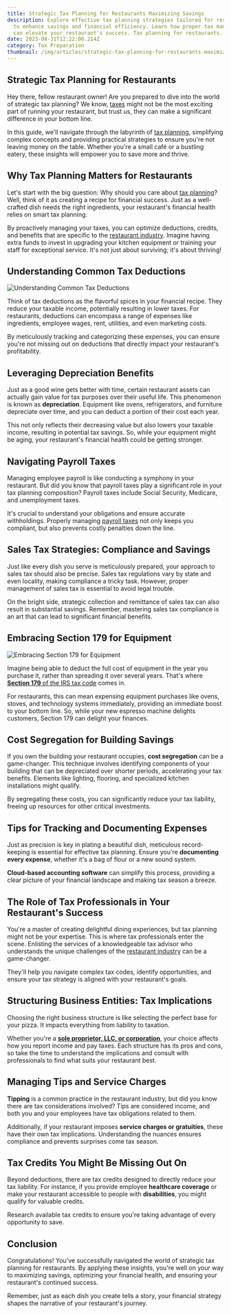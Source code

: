 ```yaml
---
title: Strategic Tax Planning for Restaurants Maximizing Savings
description: Explore effective tax planning strategies tailored for restaurants
  to enhance savings and financial efficiency. Learn how proper tax management
  can elevate your restaurant's success. Tax planning for restaurants.
date: 2023-08-31T12:22:00.214Z
category: Tax Preparation
thumbnail: /img/articles/strategic-tax-planning-for-restaurants-maximizing-savings.png
---
```

## Strategic Tax Planning for Restaurants

Hey there, fellow restaurant owner! Are you prepared to dive into the world of strategic tax planning? We know, [taxes](https://www.ambitkpo.com/services/tax-service) might not be the most exciting part of running your restaurant, but trust us, they can make a significant difference in your bottom line. 

In this guide, we'll navigate through the labyrinth of [tax planning](https://www.ambitkpo.com/services/tax-return), simplifying complex concepts and providing practical strategies to ensure you're not leaving money on the table. Whether you're a small café or a bustling eatery, these insights will empower you to save more and thrive.

## Why Tax Planning Matters for Restaurants

Let's start with the big question: Why should you care about [tax planning](https://www.ambitkpo.com/services/tax-service)? Well, think of it as creating a recipe for financial success. Just as a well-crafted dish needs the right ingredients, your restaurant's financial health relies on smart tax planning. 

By proactively managing your taxes, you can optimize deductions, credits, and benefits that are specific to the [restaurant industry](https://www.revfine.com/restaurant-industry/#:~:text=Essentially%2C%20any%20business%20that%20allows,within%20the%20wider%20hospitality%20industry.). Imagine having extra funds to invest in upgrading your kitchen equipment or training your staff for exceptional service. It's not just about surviving; it's about thriving!

## Understanding Common Tax Deductions

![Understanding Common Tax Deductions](/img/articles/understanding-common-tax-deductions.png " Understanding Common Tax Deductions")

Think of tax deductions as the flavorful spices in your financial recipe. They reduce your taxable income, potentially resulting in lower taxes. For restaurants, deductions can encompass a range of expenses like ingredients, employee wages, rent, utilities, and even marketing costs. 

By meticulously tracking and categorizing these expenses, you can ensure you're not missing out on deductions that directly impact your restaurant's profitability.

## Leveraging Depreciation Benefits

Just as a good wine gets better with time, certain restaurant assets can actually gain value for tax purposes over their useful life. This phenomenon is known as **depreciation**. Equipment like ovens, refrigerators, and furniture depreciate over time, and you can deduct a portion of their cost each year. 

This not only reflects their decreasing value but also lowers your taxable income, resulting in potential tax savings. So, while your equipment might be aging, your restaurant's financial health could be getting stronger.

## Navigating Payroll Taxes

Managing employee payroll is like conducting a symphony in your restaurant. But did you know that payroll taxes play a significant role in your tax planning composition? Payroll taxes include Social Security, Medicare, and unemployment taxes. 

It's crucial to understand your obligations and ensure accurate withholdings. Properly managing [payroll taxes](https://www.investopedia.com/terms/p/payrolltax.asp) not only keeps you compliant, but also prevents costly penalties down the line.

## Sales Tax Strategies: Compliance and Savings

Just like every dish you serve is meticulously prepared, your approach to sales tax should also be precise. Sales tax regulations vary by state and even locality, making compliance a tricky task. However, proper management of sales tax is essential to avoid legal trouble. 

On the bright side, strategic collection and remittance of sales tax can also result in substantial savings. Remember, mastering sales tax compliance is an art that can lead to significant financial benefits.

## Embracing Section 179 for Equipment

![Embracing Section 179 for Equipment](/img/articles/embracing-section-179-for-equipment.png "Embracing Section 179 for Equipment")

Imagine being able to deduct the full cost of equipment in the year you purchase it, rather than spreading it over several years. That's where[ **Section 179** of the IRS tax code](https://www.investopedia.com/terms/s/section-179.asp) comes in. 

For restaurants, this can mean expensing equipment purchases like ovens, stoves, and technology systems immediately, providing an immediate boost to your bottom line. So, while your new espresso machine delights customers, Section 179 can delight your finances.

## Cost Segregation for Building Savings

If you own the building your restaurant occupies, **cost segregation** can be a game-changer. This technique involves identifying components of your building that can be depreciated over shorter periods, accelerating your tax benefits. Elements like lighting, flooring, and specialized kitchen installations might qualify. 

By segregating these costs, you can significantly reduce your tax liability, freeing up resources for other critical investments.

## Tips for Tracking and Documenting Expenses

Just as precision is key in plating a beautiful dish, meticulous record-keeping is essential for effective tax planning. Ensure you're **documenting every expense**, whether it's a bag of flour or a new sound system. 

**Cloud-based accounting software** can simplify this process, providing a clear picture of your financial landscape and making tax season a breeze.

## The Role of Tax Professionals in Your Restaurant's Success

You're a master of creating delightful dining experiences, but tax planning might not be your expertise. This is where tax professionals enter the scene. Enlisting the services of a knowledgeable tax advisor who understands the unique challenges of the [restaurant industry](https://www.ambitkpo.com/article/a-step-by-step-guide-how-to-do-restaurant-accounting) can be a game-changer. 

They'll help you navigate complex tax codes, identify opportunities, and ensure your tax strategy is aligned with your restaurant's goals.

## Structuring Business Entities: Tax Implications

Choosing the right business structure is like selecting the perfect base for your pizza. It impacts everything from liability to taxation. 

Whether you're a **[sole proprietor, LLC, or corporation](https://startupsavant.com/how-to-start-an-llc/is-llc-corp-or-sole-proprietorship#:~:text=an%20LLC%20or%20corporation%3F,then%20distribute%20profits%20to%20shareholders.)**, your choice affects how you report income and pay taxes. Each structure has its pros and cons, so take the time to understand the implications and consult with professionals to find what suits your restaurant best.

## Managing Tips and Service Charges

**Tipping** is a common practice in the restaurant industry, but did you know there are tax considerations involved? Tips are considered income, and both you and your employees have tax obligations related to them. 

Additionally, if your restaurant imposes **service charges or gratuities**, these have their own tax implications. Understanding the nuances ensures compliance and prevents surprises come tax season.

## Tax Credits You Might Be Missing Out On

Beyond deductions, there are tax credits designed to directly reduce your tax liability. For instance, if you provide employee **healthcare coverage** or make your restaurant accessible to people with **disabilities**, you might qualify for valuable credits. 

Research available tax credits to ensure you're taking advantage of every opportunity to save.

## Conclusion

Congratulations! You've successfully navigated the world of strategic tax planning for restaurants. By applying these insights, you're well on your way to maximizing savings, optimizing your financial health, and ensuring your restaurant's continued success. 

Remember, just as each dish you create tells a story, your financial strategy shapes the narrative of your restaurant's journey.